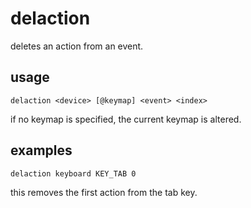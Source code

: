 # delaction

deletes an action from an event.

## usage

```
delaction <device> [@keymap] <event> <index>
```

if no keymap is specified, the current keymap is altered.

## examples

```
delaction keyboard KEY_TAB 0
```

this removes the first action from the tab key.
